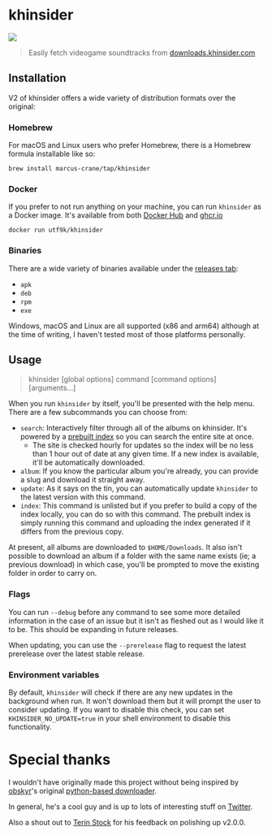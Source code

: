 # khinsider

![](https://img.shields.io/badge/version-v2.0.0-green)

> Easily fetch videogame soundtracks from [downloads.khinsider.com](https://downloads.khinsider.com)

## Installation

V2 of khinsider offers a wide variety of distribution formats over the original:

### Homebrew

For macOS and Linux users who prefer Homebrew, there is a Homebrew formula installable like so:

```shell
brew install marcus-crane/tap/khinsider
```

### Docker

If you prefer to not run anything on your machine, you can run `khinsider` as a Docker image. It's available from both [Docker Hub](https://hub.docker.com/r/utf9k/khinsider) and [ghcr.io](https://github.com/marcus-crane/khinsider/pkgs/container/khinsider)

```shell
docker run utf9k/khinsider
```

### Binaries

There are a wide variety of binaries available under the [releases tab](https://github.com/marcus-crane/khinsider/releases):

- `apk`
- `deb`
- `rpm`
- `exe`

Windows, macOS and Linux are all supported (x86 and arm64) although at the time of writing, I haven't tested most of those platforms personally.

## Usage

> khinsider [global options] command [command options] [arguments...]

When you run `khinsider` by itself, you'll be presented with the help menu. There are a few subcommands you can choose from:

- `search`: Interactively filter through all of the albums on khinsider. It's powered by a [prebuilt index](https://github.com/marcus-crane/khinsider-index) so you can search the entire site at once.
  - The site is checked hourly for updates so the index will be no less than 1 hour out of date at any given time. If a new index is available, it'll be automatically downloaded.
- `album`: If you know the particular album you're already, you can provide a slug and download it straight away.
- `update`: As it says on the tin, you can automatically update `khinsider` to the latest version with this command.
- `index`: This command is unlisted but if you prefer to build a copy of the index locally, you can do so with this command. The prebuilt index is simply running this command and uploading the index generated if it differs from the previous copy.

At present, all albums are downloaded to `$HOME/Downloads`. It also isn't possible to download an album if a folder with the same name exists (ie; a previous download) in which case, you'll be prompted to move the existing folder in order to carry on.

### Flags

You can run `--debug` before any command to see some more detailed information in the case of an issue but it isn't as fleshed out as I would like it to be. This should be expanding in future releases.

When updating, you can use the `--prerelease` flag to request the latest prerelease over the latest stable release.

### Environment variables

By default, `khinsider` will check if there are any new updates in the background when run. It won't download them but it will prompt the user to consider updating. If you want to disable this check, you can set `KHINSIDER_NO_UPDATE=true` in your shell environment to disable this functionality.

# Special thanks

I wouldn't have originally made this project without being inspired by [obskyr](https://github.com/obskyr)'s original [python-based downloader](https://github.com/obskyr/khinsider).

In general, he's a cool guy and is up to lots of interesting stuff on [Twitter](https://twitter.com/obskyr).

Also a shout out to [Terin Stock](https://github.com/terinjokes) for his feedback on polishing up v2.0.0.

